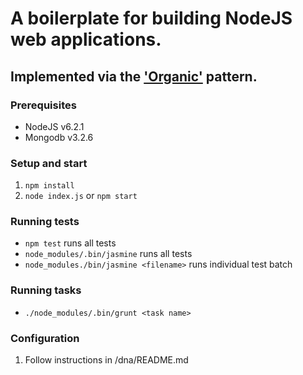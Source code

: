 # A boilerplate for building NodeJS web applications.

## Implemented via the ['Organic'](https://github.com/VarnaLab/node-organic) pattern.

### Prerequisites
* NodeJS v6.2.1
* Mongodb v3.2.6

### Setup and start
1. ``npm install``
2. ``node index.js`` or ``npm start``

### Running tests
* ``npm test`` runs all tests
* ``node_modules/.bin/jasmine`` runs all tests
* ``node_modules./bin/jasmine <filename>`` runs individual test batch

### Running tasks
* ``./node_modules/.bin/grunt <task name>``


### Configuration
1. Follow instructions in /dna/README.md 